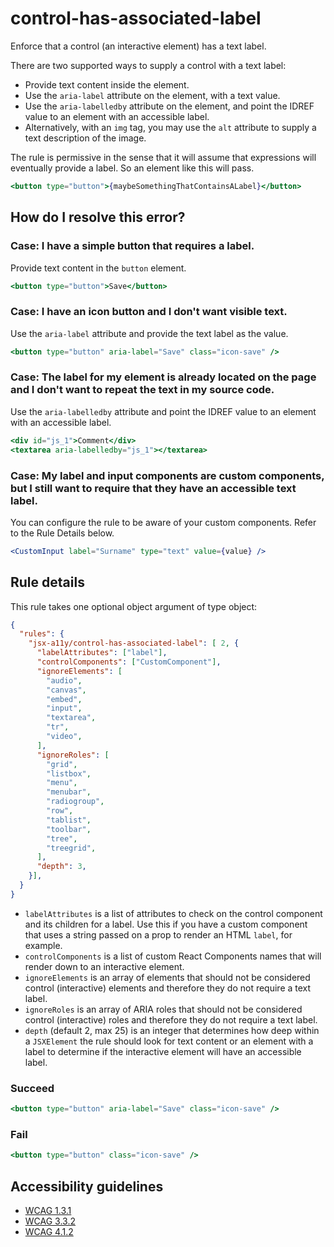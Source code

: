 # control-has-associated-label

Enforce that a control (an interactive element) has a text label.

There are two supported ways to supply a control with a text label:

- Provide text content inside the element.
- Use the `aria-label` attribute on the element, with a text value.
- Use the `aria-labelledby` attribute on the element, and point the IDREF value to an element with an accessible label.
- Alternatively, with an `img` tag, you may use the `alt` attribute to supply a text description of the image.

The rule is permissive in the sense that it will assume that expressions will eventually provide a label. So an element like this will pass.

```jsx
<button type="button">{maybeSomethingThatContainsALabel}</button>
```

## How do I resolve this error?

### Case: I have a simple button that requires a label.

Provide text content in the `button` element.

```jsx
<button type="button">Save</button>
```

### Case: I have an icon button and I don't want visible text.

Use the `aria-label` attribute and provide the text label as the value.

```jsx
<button type="button" aria-label="Save" class="icon-save" />
```

### Case: The label for my element is already located on the page and I don't want to repeat the text in my source code.

Use the `aria-labelledby` attribute and point the IDREF value to an element with an accessible label.

```jsx
<div id="js_1">Comment</div>
<textarea aria-labelledby="js_1"></textarea>
```

### Case: My label and input components are custom components, but I still want to require that they have an accessible text label.

You can configure the rule to be aware of your custom components. Refer to the Rule Details below.

```jsx
<CustomInput label="Surname" type="text" value={value} />
```

## Rule details

This rule takes one optional object argument of type object:

```json
{
  "rules": {
    "jsx-a11y/control-has-associated-label": [ 2, {
      "labelAttributes": ["label"],
      "controlComponents": ["CustomComponent"],
      "ignoreElements": [
        "audio",
        "canvas",
        "embed",
        "input",
        "textarea",
        "tr",
        "video",
      ],
      "ignoreRoles": [
        "grid",
        "listbox",
        "menu",
        "menubar",
        "radiogroup",
        "row",
        "tablist",
        "toolbar",
        "tree",
        "treegrid",
      ],
      "depth": 3,
    }],
  }
}
```

- `labelAttributes` is a list of attributes to check on the control component and its children for a label. Use this if you have a custom component that uses a string passed on a prop to render an HTML `label`, for example.
- `controlComponents` is a list of custom React Components names that will render down to an interactive element.
- `ignoreElements` is an array of elements that should not be considered control (interactive) elements and therefore they do not require a text label.
- `ignoreRoles` is an array of ARIA roles that should not be considered control (interactive) roles and therefore they do not require a text label.
- `depth` (default 2, max 25) is an integer that determines how deep within a `JSXElement` the rule should look for text content or an element with a label to determine if the interactive element will have an accessible label.

### Succeed
```jsx
<button type="button" aria-label="Save" class="icon-save" />
```

### Fail
```jsx
<button type="button" class="icon-save" />
```

## Accessibility guidelines
- [WCAG 1.3.1](https://www.w3.org/WAI/WCAG21/Understanding/info-and-relationships)
- [WCAG 3.3.2](https://www.w3.org/WAI/WCAG21/Understanding/labels-or-instructions)
- [WCAG 4.1.2](https://www.w3.org/WAI/WCAG21/Understanding/name-role-value)
